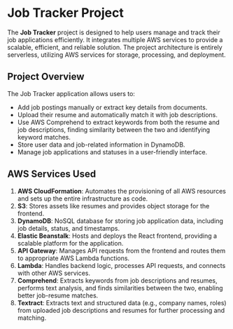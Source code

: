 # Job Tracker Project

The **Job Tracker** project is designed to help users manage and track their job applications efficiently. It integrates multiple AWS services to provide a scalable, efficient, and reliable solution. The project architecture is entirely serverless, utilizing AWS services for storage, processing, and deployment.


## Project Overview

The Job Tracker application allows users to:
- Add job postings manually or extract key details from documents.
- Upload their resume and automatically match it with job descriptions.
- Use AWS Comprehend to extract keywords from both the resume and job descriptions, finding similarity between the two and identifying keyword matches.
- Store user data and job-related information in DynamoDB.
- Manage job applications and statuses in a user-friendly interface.

## AWS Services Used

1. **AWS CloudFormation**: Automates the provisioning of all AWS resources and sets up the entire infrastructure as code.
2. **S3**: Stores assets like resumes and provides object storage for the frontend.
3. **DynamoDB**: NoSQL database for storing job application data, including job details, status, and timestamps.
4. **Elastic Beanstalk**: Hosts and deploys the React frontend, providing a scalable platform for the application.
5. **API Gateway**: Manages API requests from the frontend and routes them to appropriate AWS Lambda functions.
6. **Lambda**: Handles backend logic, processes API requests, and connects with other AWS services.
7. **Comprehend**: Extracts keywords from job descriptions and resumes, performs text analysis, and finds similarities between the two, enabling better job-resume matches.
8. **Textract**: Extracts text and structured data (e.g., company names, roles) from uploaded job descriptions and resumes for further processing and matching.

